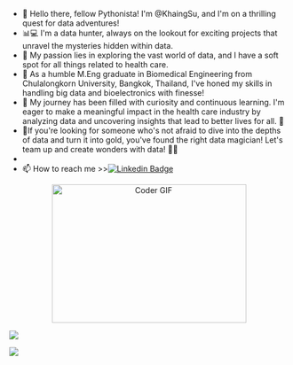 - 👋 Hello there, fellow Pythonista! I'm @KhaingSu, and I'm on a thrilling quest for data adventures!
- 📊💻 I'm a data hunter, always on the lookout for exciting projects that unravel the mysteries hidden within data.
- 👀 My passion lies in exploring the vast world of data, and I have a soft spot for all things related to health care.
- 🏥 As a humble M.Eng graduate in Biomedical Engineering from Chulalongkorn University, Bangkok, Thailand, I've honed my skills in handling big data and bioelectronics with finesse! 
- 🌱 My journey has been filled with curiosity and continuous learning. I'm eager to make a meaningful impact in the health care industry by analyzing data and uncovering insights that lead to better lives for all. 💞
- 💼If you're looking for someone who's not afraid to dive into the depths of data and turn it into gold, you've found the right data magician! Let's team up and create wonders with data! 🌟🔮
- 
- 📫 How to reach me >>[![Linkedin Badge](https://img.shields.io/badge/-LinkedIn-blue?style=flat&logo=Linkedin&logoColor=white)](https://www.linkedin.com/in/khaing-su-thway-81a82512b)

<!---
KhaingSuThway/KhaingSuThway is a ✨ special ✨ repository because its `README.md` (this file) appears on your GitHub profile.
You can click the Preview link to take a look at your changes.
--->

<div id="header" align="center">
<img alt="Coder GIF" height=250 width=350 src="https://media1.giphy.com/media/2IudUHdI075HL02Pkk/giphy.gif?cid=ecf05e471wkyl6k82bkuaf2fq5z56077tgc3zqn9wbs1g688&rid=giphy.gif&ct=g" />
</div>


![](http://github-profile-summary-cards.vercel.app/api/cards/profile-details?username=KhaingSuThway&theme=radical) 

![](http://github-profile-summary-cards.vercel.app/api/cards/repos-per-language?username=KhaingSuThway&theme=radical) 
